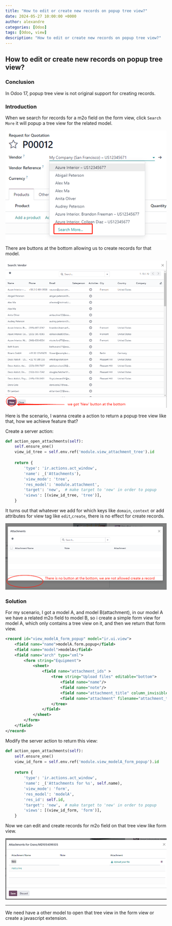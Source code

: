 ```yaml
---
title: "How to edit or create new records on popup tree view?"
date: 2024-05-27 10:00:00 +0000
author: alexandre
categories: [Odoo]
tags: [Odoo, view]
description: "How to edit or create new records on popup tree view?"
---
```


## How to edit or create new records on popup tree view?

### Conclusion

In Odoo 17, popup tree view is not original support for creating records.

### Introduction

When we search for records for a m2o field on the form view, click `Search More` it will popup a tree view for the related model. 

![mto_search_more.png](/images/How_to_edit_or_create_new_records_on_popup_tree_view/m2o_search_more.png)

There are buttons at the bottom allowing us to create records for that model.

![m2o_tree_view.png](/images/How_to_edit_or_create_new_records_on_popup_tree_view/m2o_tree_view.png)

Here is the scenario, I wanna create a action to return a popup tree view like that, how we achieve feature that?

Create a server action:
```python
def action_open_attachments(self):
    self.ensure_one()
    view_id_tree = self.env.ref('module.view_attachment_tree').id

    return {
        'type': 'ir.actions.act_window',
        'name': _('Attachments'),
        'view_mode': 'tree',
        'res_model': 'module.attachment',
        'target': 'new',  # make target to 'new' in order to popup
        'views': [(view_id_tree, 'tree')],
    }
```
It turns out that whatever we add for which keys like `domain`, `context` or add attributes for view tag like `edit`,`create`, there is no effect for create records.

![m2o_tree_view_no_button.png](/images/How_to_edit_or_create_new_records_on_popup_tree_view/m2o_tree_view_no_button.png)

### Solution

For my scenario, I got a model A, and model B(attachment), in our model A we have a related m2o field to model B, so i create a simple form view for model A, which only contains a tree view on it, and then we return that form view.

```xml
<record id="view_modelA_form_popup" model="ir.ui.view">
    <field name="name">modelA.form.popup</field>
    <field name="model">modelA</field>
    <field name="arch" type="xml">
        <form string="Equipment">
            <sheet>
                <field name="attachment_ids" >
                    <tree string="Upload files" editable="bottom">
                        <field name="name"/>
                        <field name="note"/>
                        <field name="attachment_title" column_invisible="1"/>
                        <field name="attachment" filename="attachment_title" widget="binary"/>
                    </tree>
                </field>
            </sheet>
        </form>
    </field>
</record>
```
Modify the server action to return this view:

```python
def action_open_attachments(self):
    self.ensure_one()
    view_id_form = self.env.ref('module.view_modelA_form_popup').id

    return {
        'type': 'ir.actions.act_window',
        'name': _('Attachments for %s', self.name),
        'view_mode': 'form',
        'res_model': 'modelA',
        'res_id': self.id,
        'target': 'new',  # make target to 'new' in order to popup
        'views': [(view_id_form, 'form')],
    }

```
Now we can edit and create records for m2o field on that tree view like form view.

![m20_form_solution.png](/images/How_to_edit_or_create_new_records_on_popup_tree_view/m20_form_solution.png)

---
We need have a other model to open that tree view in the form view or create a javascript extension.
